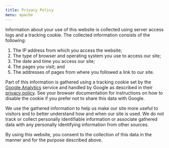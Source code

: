 ```yaml
---
title: Privacy Policy
menu: apache
---
```


Information about your use of this website is collected using server
access logs and a tracking cookie. The collected information consists of
the following:

  1.  The IP address from which you access the website;
  2.  The type of browser and operating system you use to access our site;
  3.  The date and time you access our site;
  4.  The pages you visit; and
  5.  The addresses of pages from where you followed a link to our site.

Part of this information is gathered using a tracking cookie set by the
[Google Analytics](http://www.google.com/analytics/) service and handled
by Google as described in their [privacy
policy](http://www.google.com/privacy.html). See your browser
documentation for instructions on how to disable the cookie if you
prefer not to share this data with Google.

We use the gathered information to help us make our site more useful to
visitors and to better understand how and when our site is used. We do
not track or collect personally identifiable information or associate
gathered data with any personally identifying information from other
sources.

By using this website, you consent to the collection of this data in the
manner and for the purpose described above.
